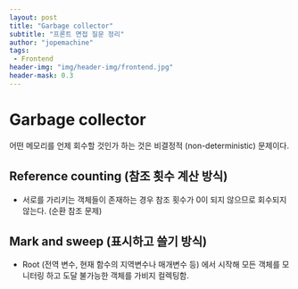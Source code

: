 ```yaml
---
layout: post
title: "Garbage collector"
subtitle: "프론트 면접 질문 정리"
author: "jopemachine"
tags: 
 - Frontend
header-img: "img/header-img/frontend.jpg"
header-mask: 0.3
---
```


# Garbage collector

어떤 메모리를 언제 회수할 것인가 하는 것은 비결정적 (non-deterministic) 문제이다.

## Reference counting (참조 횟수 계산 방식)

- 서로를 가리키는 객체들이 존재하는 경우 참조 횟수가 0이 되지 않으므로 회수되지 않는다. (순환 참조 문제)

## Mark and sweep (표시하고 쓸기 방식)

- Root (전역 변수, 현재 함수의 지역변수나 매개변수 등) 에서 시작해 모든 객체를 모니터링 하고 도달 불가능한 객체를 가비지 컬렉팅함.